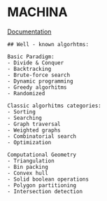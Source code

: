 # MACHINA



[Documentation](https://ericgozzi.github.io/machina/machina.html)





    ## Well - known algorhtms:

    Basic Paradigm:
    - Divide & Conquer
    - Backtracking
    - Brute-force search
    - Dynamic programming
    - Greedy algorhitms
    - Randomized

    Classic algorhitms categories:
    - Sorting
    - Searching
    - Graph traversal
    - Weighted graphs
    - Combinatorial search
    - Optimization

    Computational Geometry
    - Triangulation
    - Bin packing
    - Convex hull
    - Solid boolean operations
    - Polygon partitioning
    - Intersection detection
